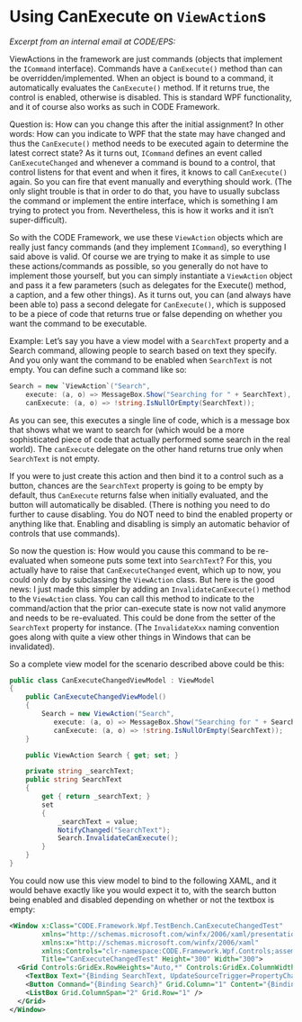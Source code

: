 ﻿# Using CanExecute on `ViewAction`s

_Excerpt from an internal email at CODE/EPS:_

ViewActions in the framework are just commands (objects that implement the `ICommand` interface). Commands have a `CanExecute()` method than can be overridden/implemented. When an object is bound to a command, it automatically evaluates the `CanExecute()` method. If it returns true, the control is enabled, otherwise is disabled. This is standard WPF functionality, and it of course also works as such in CODE Framework.

Question is: How can you change this after the initial assignment? In other words: How can you indicate to WPF that the state may have changed and thus the `CanExecute()` method needs to be executed again to determine the latest correct state? As it turns out, `ICommand` defines an event called `CanExecuteChanged` and whenever a command is bound to a control, that control listens for that event and when it fires, it knows to call `CanExecute()` again. So you can fire that event manually and everything should work. (The only slight trouble is that in order to do that, you have to usually subclass the command or implement the entire interface, which is something I am trying to protect you from. Nevertheless, this is how it works and it isn’t super-difficult).

So with the CODE Framework, we use these `ViewAction` objects which are really just fancy commands (and they implement `ICommand`), so everything I said above is valid. Of course we are trying to make it as simple to use these actions/commands as possible, so you generally do not have to implement those yourself, but you can simply instantiate a `ViewAction` object and pass it a few parameters (such as delegates for the Execute() method, a caption, and a few other things). As it turns out, you can (and always have been able to) pass a second delegate for `CanExecute()`, which is supposed to be a piece of code that returns true or false depending on whether you want the command to be executable.

Example: Let’s say you have a view model with a `SearchText` property and a Search command, allowing people to search based on text they specify. And you only want the command to be enabled when `SearchText` is not empty. You can define such a command like so:

```cs
Search = new `ViewAction`("Search", 
    execute: (a, o) => MessageBox.Show("Searching for " + SearchText), 
    canExecute: (a, o) => !string.IsNullOrEmpty(SearchText)); 
```

As you can see, this executes a single line of code, which is a message box that shows what we want to search for (which would be a more sophisticated piece of code that actually performed some search in the real world). The `canExecute` delegate on the other hand returns true only when `SearchText` is not empty.

If you were to just create this action and then bind it to a control such as a button, chances are the `SearchText` property is going to be empty by default, thus `CanExecute` returns false when initially evaluated, and the button will automatically be disabled. (There is nothing you need to do further to cause disabling. You do NOT need to bind the enabled property or anything like that. Enabling and disabling is simply an automatic behavior of controls that use commands).

So now the question is: How would you cause this command to be re-evaluated when someone puts some text into `SearchText`? For this, you actually have to raise that `CanExecuteChanged` event, which up to now, you could only do by subclassing the `ViewAction` class. But here is the good news: I just made this simpler by adding an `InvalidateCanExecute()` method to the `ViewAction` class. You can call this method to indicate to the command/action that the prior can-execute state is now not valid anymore and needs to be re-evaluated. This could be done from the setter of the `SearchText` property for instance. (The `InvalidateXxx` naming convention goes along with quite a view other things in Windows that can be invalidated).

So a complete view model for the scenario described above could be this:

```cs
public class CanExecuteChangedViewModel : ViewModel
{
    public CanExecuteChangedViewModel()
    {
        Search = new ViewAction("Search", 
           execute: (a, o) => MessageBox.Show("Searching for " + SearchText), 
           canExecute: (a, o) => !string.IsNullOrEmpty(SearchText));
    }

    public ViewAction Search { get; set; }

    private string _searchText;
    public string SearchText
    {
        get { return _searchText; }
        set
        {
            _searchText = value;
            NotifyChanged("SearchText");
            Search.InvalidateCanExecute();
        }
    }
}
```

You could now use this view model to bind to the following XAML, and it would behave exactly like you would expect it to, with the search button being enabled and disabled depending on whether or not the textbox is empty:

```xml
<Window x:Class="CODE.Framework.Wpf.TestBench.CanExecuteChangedTest"
        xmlns="http://schemas.microsoft.com/winfx/2006/xaml/presentation"
        xmlns:x="http://schemas.microsoft.com/winfx/2006/xaml"
        xmlns:Controls="clr-namespace:CODE.Framework.Wpf.Controls;assembly=CODE.Framework.Wpf"
        Title="CanExecuteChangedTest" Height="300" Width="300">
  <Grid Controls:GridEx.RowHeights="Auto,*" Controls:GridEx.ColumnWidths="*,Auto">
    <TextBox Text="{Binding SearchText, UpdateSourceTrigger=PropertyChanged}" />
    <Button Command="{Binding Search}" Grid.Column="1" Content="{Binding Search.Caption}" />
    <ListBox Grid.ColumnSpan="2" Grid.Row="1" />
  </Grid>
</Window> 
```
